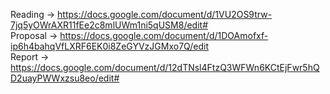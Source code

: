 Reading -> https://docs.google.com/document/d/1VU2OS9trw-7jq5yOWrAXR11fEe2c8mlUWm1ni5qUSM8/edit#  
Proposal -> https://docs.google.com/document/d/1DOAmofxf-ip6h4bahqVfLXRF6EK0i8ZeGYVzJGMxo7Q/edit  
Report -> https://docs.google.com/document/d/12dTNsl4FtzQ3WFWn6KCtEjFwr5hQD2uayPWWxzsu8eo/edit#

